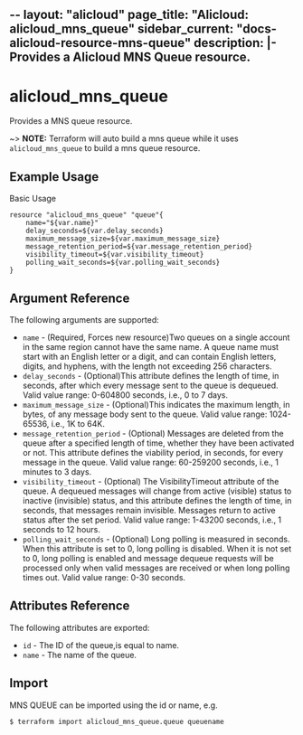 --
layout: "alicloud"
page_title: "Alicloud: alicloud_mns_queue"
sidebar_current: "docs-alicloud-resource-mns-queue"
description: |-
  Provides a Alicloud MNS Queue resource.
---

# alicloud\_mns\_queue

Provides a MNS queue resource.

~> **NOTE:** Terraform will auto build a mns queue  while it uses `alicloud_mns_queue` to build a mns queue resource.

## Example Usage

Basic Usage

```
resource "alicloud_mns_queue" "queue"{
    name="${var.name}"
    delay_seconds=${var.delay_seconds}
    maximum_message_size=${var.maximum_message_size}
    message_retention_period=${var.message_retention_period}
    visibility_timeout=${var.visibility_timeout}
    polling_wait_seconds=${var.polling_wait_seconds}
}
```
## Argument Reference

The following arguments are supported:

* `name` - (Required, Forces new resource)Two queues on a single account in the same region cannot have the same name. A queue name must start with an English letter or a digit, and can contain English letters, digits, and hyphens, with the length not exceeding 256 characters.
* `delay_seconds` - (Optional)This attribute defines the length of time, in seconds, after which every message sent to the queue is dequeued. Valid value range: 0-604800 seconds, i.e., 0 to 7 days.
* `maximum_message_size` - (Optional)This indicates the maximum length, in bytes, of any message body sent to the queue. Valid value range: 1024-65536, i.e., 1K to 64K.
* `message_retention_period` - (Optional) Messages are deleted from the queue after a specified length of time, whether they have been activated or not. This attribute defines the viability period, in seconds, for every message in the queue. Valid value range: 60-259200 seconds, i.e., 1 minutes to 3 days.
* `visibility_timeout` - (Optional) The VisibilityTimeout attribute of the queue. A dequeued messages will change from active (visible) status to inactive (invisible) status, and this attribute defines the length of time, in seconds, that messages remain invisible. Messages return to active status after the set period. Valid value range: 1-43200 seconds, i.e., 1 seconds to 12 hours.
* `polling_wait_seconds` - (Optional) Long polling is measured in seconds. When this attribute is set to 0, long polling is disabled. When it is not set to 0, long polling is enabled and message dequeue requests will be processed only when valid messages are received or when long polling times out. Valid value range: 0-30 seconds.

## Attributes Reference

The following attributes are exported:
* `id` - The ID of the queue,is equal to name.
* `name` - The name of the queue.

## Import
MNS QUEUE can be imported using the id or name, e.g.

```
$ terraform import alicloud_mns_queue.queue queuename
```